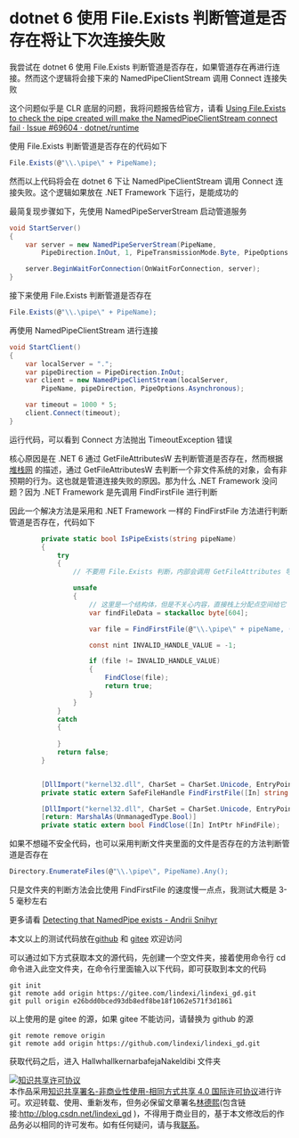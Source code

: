 # dotnet 6 使用 File.Exists 判断管道是否存在将让下次连接失败

我尝试在 dotnet 6 使用 File.Exists 判断管道是否存在，如果管道存在再进行连接。然而这个逻辑将会接下来的 NamedPipeClientStream 调用 Connect 连接失败

<!--more-->
<!-- CreateTime:2022/5/23 20:17:28 -->

<!-- 发布 -->
<!-- 博客 -->

这个问题似乎是 CLR 底层的问题，我将问题报告给官方，请看 [Using File.Exists to check the pipe created will make the NamedPipeClientStream connect fail · Issue #69604 · dotnet/runtime](https://github.com/dotnet/runtime/issues/69604 )

使用 File.Exists 判断管道是否存在的代码如下

```csharp
File.Exists(@"\\.\pipe\" + PipeName);
```

然而以上代码将会在 dotnet 6 下让 NamedPipeClientStream 调用 Connect 连接失败。这个逻辑如果放在 .NET Framework 下运行，是能成功的

最简复现步骤如下，先使用 NamedPipeServerStream 启动管道服务

```csharp
void StartServer()
{
    var server = new NamedPipeServerStream(PipeName,
        PipeDirection.InOut, 1, PipeTransmissionMode.Byte, PipeOptions.Asynchronous, 1024, 1024);

    server.BeginWaitForConnection(OnWaitForConnection, server);
}
```

接下来使用 File.Exists 判断管道是否存在

```csharp
File.Exists(@"\\.\pipe\" + PipeName);
```

再使用 NamedPipeClientStream 进行连接

```csharp
void StartClient()
{
    var localServer = ".";
    var pipeDirection = PipeDirection.InOut;
    var client = new NamedPipeClientStream(localServer,
        PipeName, pipeDirection, PipeOptions.Asynchronous);

    var timeout = 1000 * 5;
    client.Connect(timeout);
}
```

运行代码，可以看到 Connect 方法抛出 TimeoutException 错误

核心原因是在 .NET 6 通过 GetFileAttributesW 去判断管道是否存在，然而根据[堆栈网](https://stackoverflow.com/questions/28769237/calling-getfileattributesw-removes-a-pipe) 的描述，通过 GetFileAttributesW 去判断一个非文件系统的对象，会有非预期的行为。这也就是管道连接失败的原因。那为什么 .NET Framework 没问题？因为 .NET Framework 是先调用 FindFirstFile 进行判断

因此一个解决方法是采用和 .NET Framework 一样的 FindFirstFile 方法进行判断管道是否存在，代码如下

```csharp
        private static bool IsPipeExists(string pipeName)
        {
            try
            {
                // 不要用 File.Exists 判断，内部会调用 GetFileAttributes 导致管道无法被连接

                unsafe
                {
                    // 这里是一个结构体，但是不关心内容，直接栈上分配点空间给它
                    var findFileData = stackalloc byte[604];

                    var file = FindFirstFile(@"\\.\pipe\" + pipeName, (IntPtr)findFileData);

                    const nint INVALID_HANDLE_VALUE = -1;

                    if (file != INVALID_HANDLE_VALUE)
                    {
                        FindClose(file);
                        return true;
                    }
                }
            }
            catch
            {
                
            }
            return false;
        }


        [DllImport("kernel32.dll", CharSet = CharSet.Unicode, EntryPoint = "FindFirstFileW", ExactSpelling = true)]
        private static extern SafeFileHandle FindFirstFile([In] string lpFileName, [In] IntPtr lpFindFileData);

        [DllImport("kernel32.dll", CharSet = CharSet.Unicode, EntryPoint = "FindClose", ExactSpelling = true)]
        [return: MarshalAs(UnmanagedType.Bool)]
        private static extern bool FindClose([In] IntPtr hFindFile);
```

如果不想碰不安全代码，也可以采用判断文件夹里面的文件是否存在的方法判断管道是否存在

```csharp
Directory.EnumerateFiles(@"\\.\pipe\", PipeName).Any();
```

只是文件夹的判断方法会比使用 FindFirstFile 的速度慢一点点，我测试大概是 3-5 毫秒左右

更多请看 [Detecting that NamedPipe exists - Andrii Snihyr](https://berserkerdotnet.github.io/blog/detecting-namedpipe-exists/ )

本文以上的测试代码放在[github](https://github.com/lindexi/lindexi_gd/tree/e26bdd0bced93db8edf8be18f1062e571f3d1861/HallwhallkernarbafejaNakeldibi) 和 [gitee](https://gitee.com/lindexi/lindexi_gd/tree/e26bdd0bced93db8edf8be18f1062e571f3d1861/HallwhallkernarbafejaNakeldibi) 欢迎访问

可以通过如下方式获取本文的源代码，先创建一个空文件夹，接着使用命令行 cd 命令进入此空文件夹，在命令行里面输入以下代码，即可获取到本文的代码

```
git init
git remote add origin https://gitee.com/lindexi/lindexi_gd.git
git pull origin e26bdd0bced93db8edf8be18f1062e571f3d1861
```

以上使用的是 gitee 的源，如果 gitee 不能访问，请替换为 github 的源

```
git remote remove origin
git remote add origin https://github.com/lindexi/lindexi_gd.git
```

获取代码之后，进入 HallwhallkernarbafejaNakeldibi 文件夹

<a rel="license" href="http://creativecommons.org/licenses/by-nc-sa/4.0/"><img alt="知识共享许可协议" style="border-width:0" src="https://licensebuttons.net/l/by-nc-sa/4.0/88x31.png" /></a><br />本作品采用<a rel="license" href="http://creativecommons.org/licenses/by-nc-sa/4.0/">知识共享署名-非商业性使用-相同方式共享 4.0 国际许可协议</a>进行许可。欢迎转载、使用、重新发布，但务必保留文章署名[林德熙](http://blog.csdn.net/lindexi_gd)(包含链接:http://blog.csdn.net/lindexi_gd )，不得用于商业目的，基于本文修改后的作品务必以相同的许可发布。如有任何疑问，请与我[联系](mailto:lindexi_gd@163.com)。

